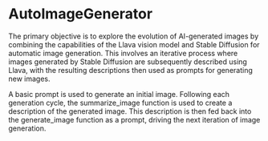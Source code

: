 # AutoImageGenerator
The primary objective is to explore the evolution of AI-generated images by combining the capabilities of the Llava vision model and Stable Diffusion for automatic image generation. This involves an iterative process where images generated by Stable Diffusion are subsequently described using Llava, with the resulting descriptions then used as prompts for generating new images.

A basic prompt is used to generate an initial image. Following each generation cycle, the summarize_image function is used to create a description of the generated image. This description is then fed back into the generate_image function as a prompt, driving the next iteration of image generation.
